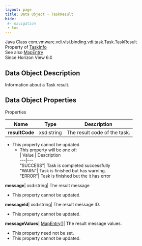 ```yaml
---
layout: page
title: Data Object - TaskResult
hide:
 #- navigation
 - toc
---
```






Java Class
    com.vmware.vdi.vlsi.binding.vdi.task.Task.TaskResult  
Property of
     [TaskInfo](vdi.task.Task.TaskInfo.md#field_detail)  
See also
     [MapEntry](vdi.util.MapEntry.md)  
Since 
    Horizon View 6.0

## Data Object Description 

Information about a Task result. 

## Data Object Properties

Properties

Name |  Type |  Description   
---|---|---  
**resultCode**|  xsd:string|  The result code of the task.   


* This property cannot be updated.
  * This property will be one of:  
|  Value |  Description   
---|---  
"SUCCESS"| Task is completed successfully  
"WARN"| Task is finished but has warning.  
"ERROR"| Task is finished but the it has error  

  
**message**|  xsd:string|  The result message   


* This property cannot be updated.

  
**messageId**|  xsd:string|  The result message ID.   


* This property cannot be updated.

  
**messageValues**| [MapEntry[]](vdi.util.MapEntry.md)|  The result message values.   


* This property need not be set.
* This property cannot be updated.

  
  
  

  
  

